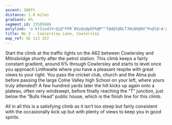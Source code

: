 ```yaml
---
ascent: 380ft
distance: 1.8 miles
gradient: 6%
segment_id: 23505686
polyline: 'o`kfIzudJV~@j@^FPR`BVz@v@pEPh@P^^f@d@t@DLTJHLNX@HV^Px@l@~A`@~ATn@Zp@PRP\t@|ARPRFjAlALFX?LRhAjBRVVl@PRl@hAbAbBr@h@FBNTf@xAHX|@pBn@p@`AvAxArD|@|ALP`C|Bv@`A^\xA`APHz@p@TJ`@Xz@\xDrBd@\|ArB`C|Bn@f@rCfB~Bb@bAJrBr@n@\rEjA`@Tv@Zr@p@bAv@tDhCd@P~@Tl@H~ACj@Hr@Nt@Fn@TbCp@xBd@lCVL?HEXYVg@'
title: No 3 - Cowlersley Lane, Cowlersley
map_ref: SE 113 157
---
```


Start the climb at the traffic lights on the A62 between Cowlersley and Milnsbridge shortly after the petrol station. This climb keeps a fairly constant gradient, around 6% through Cowlersley and starts to level once you approach Linthwaite where you have a pleasant respite with great views to your right. You pass the cricket club, church and the Alma pub before passing the large Colne Valley high School on your left, where yours truly attended!! A few hundred yards later the hill kicks up again onto a plateau, often very windswept, before finally reaching the “T” junction, just below the “Bulls Head” public house, which is the finish line for this climb.

All in all this is a satisfying climb as it isn’t too steep but fairly consistent with the occasionally kick up but with plenty of views to keep you in good spirits.